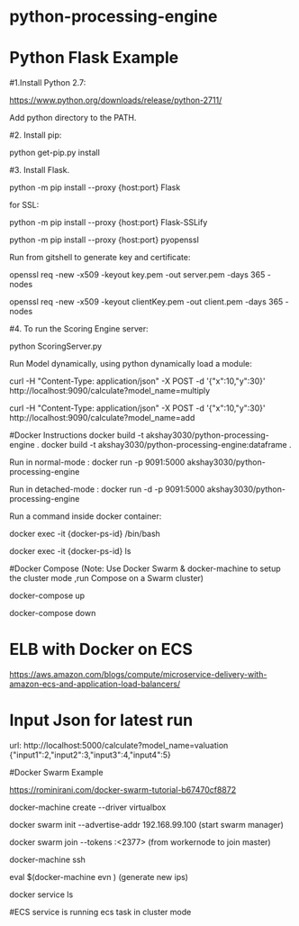 # python-processing-engine

# Python Flask Example

#1.Install Python 2.7:

https://www.python.org/downloads/release/python-2711/

Add python directory to the PATH.


#2. Install pip:

python get-pip.py install

#3. Install Flask.

python -m pip install --proxy {host:port} Flask

for SSL:

python -m pip install --proxy {host:port} Flask-SSLify

python -m pip install --proxy {host:port} pyopenssl

Run from gitshell to generate key and certificate:

openssl req -new -x509 -keyout key.pem -out server.pem -days 365 -nodes

openssl req -new -x509 -keyout clientKey.pem -out client.pem -days 365 -nodes

#4. To run the Scoring Engine server:

python ScoringServer.py

Run Model dynamically, using python dynamically load a module:

curl -H "Content-Type: application/json" -X POST -d '{"x":10,"y":30}' http://localhost:9090/calculate?model_name=multiply

curl -H "Content-Type: application/json" -X POST -d '{"x":10,"y":30}' http://localhost:9090/calculate?model_name=add

#Docker Instructions
docker build -t akshay3030/python-processing-engine .
docker build -t akshay3030/python-processing-engine:dataframe .

Run in normal-mode : docker run -p 9091:5000 akshay3030/python-processing-engine

Run in detached-mode : docker run -d -p 9091:5000 akshay3030/python-processing-engine


Run a command inside docker container:

docker exec -it {docker-ps-id} /bin/bash

docker exec -it {docker-ps-id} ls

#Docker Compose (Note: Use Docker Swarm & docker-machine to setup the cluster mode ,run Compose on a Swarm cluster)

docker-compose up

docker-compose down

# ELB with Docker on ECS
https://aws.amazon.com/blogs/compute/microservice-delivery-with-amazon-ecs-and-application-load-balancers/

# Input Json for latest run

url: http://localhost:5000/calculate?model_name=valuation
{"input1":2,"input2":3,"input3":4,"input4":5}	

#Docker Swarm Example

https://rominirani.com/docker-swarm-tutorial-b67470cf8872

docker-machine create --driver virtualbox <machine-name>

docker swarm init --advertise-addr 192.168.99.100 (start swarm manager)

docker swarm join --tokens <ssh-keys> <ip>:<2377> (from workernode to join master)

docker-machine ssh <machine-name>

eval $(docker-machine evn <machine>) (generate new ips)

docker service ls

#ECS service is running ecs task in cluster mode
